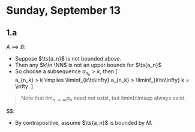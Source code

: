 # Sunday, September 13

## 1.a

$A \implies B$:

- Suppose $\ts{a_n}$ is not bounded above.
- Then any $k\in \NN$ is not an upper bounds for $\ts{a_n}$
- So choose a subsequence $a_{n_k} > k$, then
\[  
a_{n_k} > k \implies \liminf_{k\to\infty} a_{n_k} > \liminf_{k\to\infty} k = \infty
.\]

> Note that $\lim_{n\to\infty} a_n$ need not exist, but liminf/limsup always exist.

$\$:

- By contrapositive, assume $\ts{a_n}$ is bounded by $M$.



